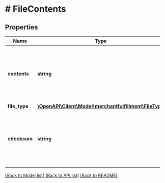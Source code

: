 # # FileContents

## Properties

Name | Type | Description | Notes
------------ | ------------- | ------------- | -------------
**contents** | **string** | Data for printing labels encoded into a Base64, GZip-compressed string. |
**file_type** | [**\OpenAPI\Client\Model\merchantfulfillment\FileType**](FileType.md) |  |
**checksum** | **string** | An MD5 hash to validate the PDF document data, in the form of a Base64 string. |

[[Back to Model list]](../../README.md#models) [[Back to API list]](../../README.md#endpoints) [[Back to README]](../../README.md)
